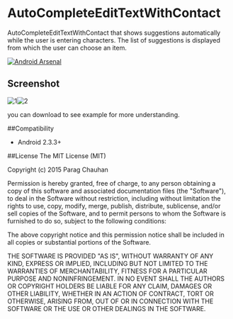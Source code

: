 # AutoCompleteEditTextWithContact
AutoCompleteEditTextWithContact  that shows suggestions automatically while the user is entering characters. The list of suggestions is displayed from which the user can choose an item.

[![Android Arsenal](https://img.shields.io/badge/Android%20Arsenal-AutoCompleteEditTextWithContact-green.svg?style=true)](https://android-arsenal.com/details/1/2863)

## Screenshot

![1](https://github.com/pchauhan/AutoCompleteEditTextWithContact/blob/master/0.png)![2](https://github.com/pchauhan/AutoCompleteEditTextWithContact/blob/master/1.png)




you can download to see example  for more understanding.

##Compatibility

 - Android 2.3.3+



##License
The MIT License (MIT)

Copyright (c) 2015 Parag Chauhan

Permission is hereby granted, free of charge, to any person obtaining a copy
of this software and associated documentation files (the "Software"), to deal
in the Software without restriction, including without limitation the rights
to use, copy, modify, merge, publish, distribute, sublicense, and/or sell
copies of the Software, and to permit persons to whom the Software is
furnished to do so, subject to the following conditions:

The above copyright notice and this permission notice shall be included in
all copies or substantial portions of the Software.

THE SOFTWARE IS PROVIDED "AS IS", WITHOUT WARRANTY OF ANY KIND, EXPRESS OR
IMPLIED, INCLUDING BUT NOT LIMITED TO THE WARRANTIES OF MERCHANTABILITY,
FITNESS FOR A PARTICULAR PURPOSE AND NONINFRINGEMENT. IN NO EVENT SHALL THE
AUTHORS OR COPYRIGHT HOLDERS BE LIABLE FOR ANY CLAIM, DAMAGES OR OTHER
LIABILITY, WHETHER IN AN ACTION OF CONTRACT, TORT OR OTHERWISE, ARISING FROM,
OUT OF OR IN CONNECTION WITH THE SOFTWARE OR THE USE OR OTHER DEALINGS IN
THE SOFTWARE.

